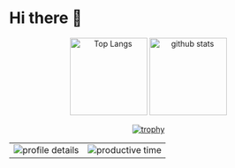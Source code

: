 # Hi there 👋

<p align="center">
  <img alt="Top Langs" height="140px" src="https://github-readme-stats.vercel.app/api/top-langs/?username=Lzh-Function&layout=compact&show_icons=true&theme=dracula" />
  <img alt="github stats" height="140px" src="https://github-readme-stats.vercel.app/api?username=Lzh-Function&theme=dracula&show_icons=true" />
</p>

<p align="center">
  <a href="https://github.com/ryo-ma/github-profile-trophy">
    <img src="https://github-profile-trophy.vercel.app/?username=Lzh-Function&theme=onedark&column=8" alt="trophy">
  </a>
</p>

<p align="center">
  <table align="center">
    <tr>
      <td align="center">
        <img alt="profile details" src="http://github-profile-summary-cards.vercel.app/api/cards/profile-details?username=Lzh-Function&theme=date_night" />
      </td>
      <td align="center">
        <img alt="productive time" src="http://github-profile-summary-cards.vercel.app/api/cards/productive-time?username=Lzh-Function&theme=date_night&utcOffset=8" />
      </td>
    </tr>
  </table>
</p>
<!--
**Lzh-Function/Lzh-Function** is a ✨ _special_ ✨ repository because its `README.md` (this file) appears on your GitHub profile.

Here are some ideas to get you started:

- 🔭 I’m currently working on ...
- 🌱 I’m currently learning ...
- 👯 I’m looking to collaborate on ...
- 🤔 I’m looking for help with ...
- 💬 Ask me about ...
- 📫 How to reach me: ...
- 😄 Pronouns: ...
- ⚡ Fun fact: ...
-->
